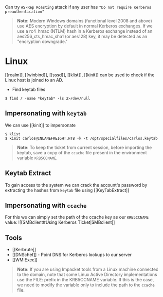 Can try `AS-Rep Roasting` attack if any user has `"Do not require Kerberos preauthentication"` 

>**Note:** Modern Windows domains (functional level 2008 and above) use AES encryption by default in normal Kerberos exchanges. If we use a rc4_hmac (NTLM) hash in a Kerberos exchange instead of an aes256_cts_hmac_sha1 (or aes128) key, it may be detected as an "encryption downgrade."
# Linux
[[realm]], [[winbind]], [[sssd]], [[klist]], [[kinit]] can be used to check if the Linux host is joined to an AD.

- Find keytab files
```shell-session
$ find / -name *keytab* -ls 2>/dev/null
```

## Impersonating with `keytab`
We can use [[kinit]] to impersonate
```shell-session
$ klist
$ kinit carlos@INLANEFREIGHT.HTB -k -t /opt/specialfiles/carlos.keytab
```
>**Note:** To keep the ticket from current session, before importing the keytab, save a copy of the `ccache` file present in the environment variable `KRB5CCNAME`.
## Keytab Extract
To gain access to the system we can crack the account's password by extracting the hashes from `keytab` file using [[KeyTabExtract]]

## Impersonating with `ccache`
For this we can simply set the path of the ccache key as our `KRB5CCNAME` value: ![[SMBclient#Using Kerberos Ticket|SMBclient]]

## Tools
- [[Kerbrute]]
- [[DNSchef]] - Point DNS for Kerberos lookups to our server
- [[WMIExec]]


>**Note:** If you are using Impacket tools from a Linux machine connected to the domain, note that some Linux Active Directory implementations use the FILE: prefix in the KRB5CCNAME variable. If this is the case, we need to modify the variable only to include the path to the `ccache` file.